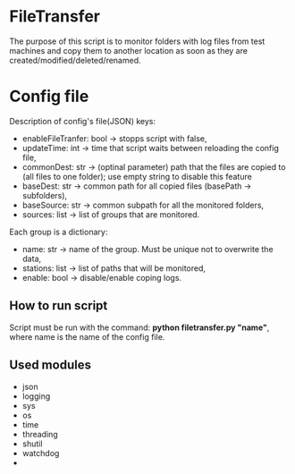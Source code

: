 # FileTransfer
The purpose of this script is to monitor folders with log files from test machines and copy them to another location as soon as they are created/modified/deleted/renamed. 

# Config file

Description of config's file(JSON)  keys:
 - enableFileTranfer: bool -> stopps script with false,
 - updateTime: int -> time that script waits between reloading the config file,
 - commonDest: str -> (optinal parameter) path that the files are copied to (all files to one folder); use empty string to disable this feature
 - baseDest: str -> common path for all copied files (basePath -> subfolders),
 - baseSource: str -> common subpath for all the monitored folders,
 - sources: list -> list of groups that are monitored.

Each group is a dictionary:
 - name: str -> name of the group. Must be unique not to overwrite the data,
 - stations: list -> list of paths that will be monitored,
 - enable: bool -> disable/enable coping logs.

## How to run script
Script must be run with the command: **python filetransfer.py "name"**, 
where name is the name of the config file.

## Used modules

 - json
 - logging
 - sys
 - os
 - time
 - threading
 - shutil
 - watchdog
 - 
